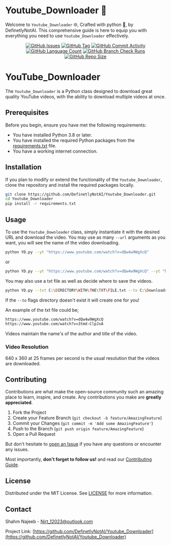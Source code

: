 # Youtube_Downloader 📎

Welcome to `Youtube_Downloader` 🌐,
Crafted with python 🐍, by DefinetlyNotAI.
This comprehensive guide is here to equip you with everything you need to use `Youtube_Downloader` effectively.

<div align="center">
    <a href="https://github.com/DefinetlyNotAI/Youtube_Downloader/issues"><img src="https://img.shields.io/github/issues/DefinetlyNotAI/Youtube_Downloader" alt="GitHub Issues"></a>
    <a href="https://github.com/DefinetlyNotAI/Youtube_Downloader/tags"><img src="https://img.shields.io/github/v/tag/DefinetlyNotAI/Youtube_Downloader" alt="GitHub Tag"></a>
    <a href="https://github.com/DefinetlyNotAI/Youtube_Downloader/graphs/commit-activity"><img src="https://img.shields.io/github/commit-activity/t/DefinetlyNotAI/Youtube_Downloader" alt="GitHub Commit Activity"></a>
    <a href="https://github.com/DefinetlyNotAI/Youtube_Downloader/languages"><img src="https://img.shields.io/github/languages/count/DefinetlyNotAI/Youtube_Downloader" alt="GitHub Language Count"></a>
    <a href="https://github.com/DefinetlyNotAI/Youtube_Downloader/actions"><img src="https://img.shields.io/github/check-runs/DefinetlyNotAI/Youtube_Downloader/main" alt="GitHub Branch Check Runs"></a>
    <a href="https://github.com/DefinetlyNotAI/Youtube_Downloader"><img src="https://img.shields.io/github/repo-size/DefinetlyNotAI/Youtube_Downloader" alt="GitHub Repo Size"></a>
</div>

# YouTube_Downloader

The `Youtube_Downloader` is a Python class designed to download great quality YouTube videos,
with the ability to download multiple videos at once.

## Prerequisites

Before you begin, ensure you have met the following requirements:

- You have installed Python 3.8 or later.
- You have installed the required Python packages from the [requirements.txt](requirements.txt) file.
- You have a working internet connection.

## Installation

If you plan to modify or extend the functionality of the `Youtube_Downloader`, clone the repository and install the required packages locally.

```bash
git clone https://github.com/DefinetlyNotAI/Youtube_Downloader.git
cd Youtube_Downloader
pip install -r requirements.txt
```

## Usage

To use the `Youtube_Downloader` class, simply instantiate it with the desired URL and download the video.
You may use as many `--url` arguments as you want, you will see the name of the video downloading.

```bash
python YD.py --yt "https://www.youtube.com/watch?v=dQw4w9WgXcQ"
```
or
```bash
python YD.py --yt "https://www.youtube.com/watch?v=dQw4w9WgXcQ" --yt "https://www.youtube.com/watch?v=3JZ_D3ELwOQ"
```

You may also use a txt file as well as decide where to save the videos.

```bash
python YD.py --txt C:\DIRECTORY\WITH\THE\TXT\FILE.txt --to C:\Downloads
```

If the `--to` flags directory doesn't exist it will create one for you!

An example of the txt file could be;
```txt
https://www.youtube.com/watch?v=dQw4w9WgXcQ
https://www.youtube.com/watch?v=3tmd-ClpJxA
```

Videos maintain the name's of the author and title of the video.

### Video Resolution

640 x 360 at 25 frames per second is the usual resolution that the videos are downloaded.

## Contributing

Contributions are what make the open-source community such an amazing place to learn,
inspire, and create. Any contributions you make are **greatly appreciated**.

1. Fork the Project
2. Create your Feature Branch (`git checkout -b feature/AmazingFeature`)
3. Commit your Changes (`git commit -m 'Add some AmazingFeature'`)
4. Push to the Branch (`git push origin feature/AmazingFeature`)
5. Open a Pull Request

But don't hesitate to [open an Issue](https://github.com/DefinetlyNotAI/Youtube_Downloader/issues) 
if you have any questions or encounter any issues.

Most importantly, **don't forget to follow us!** and read our [Contributing Guide](CONTRIBUTING.md).

## License

Distributed under the MIT License. See [LICENSE](LICENSE) for more information.

## Contact

Shahm Najeeb - Nirt_12023@outlook.com

Project Link: [https://github.com/DefinetlyNotAI/Youtube_Downloader](https://github.com/DefinetlyNotAI/Youtube_Downloader)
